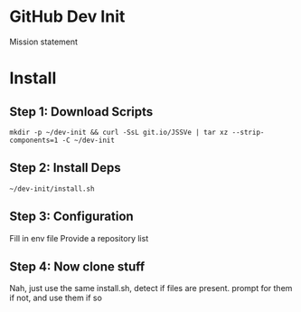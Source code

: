 # GitHub Dev Init

Mission statement

# Install

## Step 1: Download Scripts

    mkdir -p ~/dev-init && curl -SsL git.io/JSSVe | tar xz --strip-components=1 -C ~/dev-init

## Step 2: Install Deps

    ~/dev-init/install.sh

## Step 3: Configuration

Fill in env file
Provide a repository list

## Step 4: Now clone stuff

Nah, just use the same install.sh, detect if files are present. prompt for them if not, and use them if so


